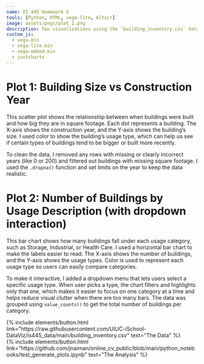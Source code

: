 ```yaml
---
name: IS 445 Homework 5
tools: [Python, HTML, vega-lite, Altair]
image: assets/pngs/plot_2.png
description: Two visualizations using the `building_inventory.csv` dataset.
custom_js:
  - vega.min
  - vega-lite.min
  - vega-embed.min
  - justcharts
---
```



# Plot 1: Building Size vs Construction Year

This scatter plot shows the relationship between when buildings were built and how big they are in square footage. Each dot represents a building. The X-axis shows the construction year, and the Y-axis shows the building’s size. I used color to show the building’s usage type, which can help us see if certain types of buildings tend to be bigger or built more recently.

<vegachart schema-url="{{ site.baseurl }}/assets/json/plot_2.json" style="width: 100%"></vegachart>

To clean the data, I removed any rows with missing or clearly incorrect years (like 0 or 200) and filtered out buildings with missing square footage. I used the `.dropna()` function and set limits on the year to keep the data realistic.




# Plot 2: Number of Buildings by Usage Description (with dropdown interaction)

This bar chart shows how many buildings fall under each usage category, such as Storage, Industrial, or Health Care. I used a horizontal bar chart to make the labels easier to read. The X-axis shows the number of buildings, and the Y-axis shows the usage types. Color is used to represent each usage type so users can easily compare categories.

<vegachart schema-url="{{ site.baseurl }}/assets/json/interactive_plot_1.json" style="width: 100%"></vegachart>

To make it interactive, I added a dropdown menu that lets users select a specific usage type. When user picks a type, the chart filters and highlights only that one, which makes it easier to focus on one category at a time and helps reduce visual clutter when there are too many bars. The data was grouped using `value_counts()` to get the total number of buildings per category.





<!-- these are written in a combo of html and liquid --> 

<div class="left">
{% include elements/button.html link="https://raw.githubusercontent.com/UIUC-iSchool-DataViz/is445_data/main/building_inventory.csv" text="The Data" %}
</div>

<div class="right">
{% include elements/button.html link="https://github.com/jnaiman/online_cv_public/blob/main/python_notebooks/test_generate_plots.ipynb" text="The Analysis" %}
</div>

